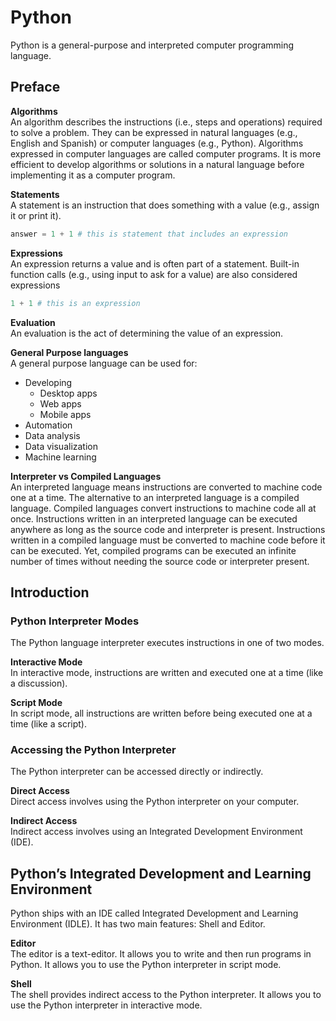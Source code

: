 # Python
Python is a general-purpose and interpreted computer programming language. 

## Preface
**Algorithms**  
An algorithm describes the instructions (i.e., steps and operations) required to solve a problem. They can be expressed in natural languages (e.g., English and Spanish) or computer languages (e.g., Python). Algorithms expressed in computer languages are called computer programs. It is more efficient to develop algorithms or solutions in a natural language before implementing it as a computer program. 

**Statements**  
A statement is an instruction that does something with a value (e.g., assign it or print it). 
```python
answer = 1 + 1 # this is statement that includes an expression
```

**Expressions**  
An expression returns a value and is often part of a statement. Built-in function calls (e.g., using input to ask for a value) are also considered expressions 
```python
1 + 1 # this is an expression
```

**Evaluation**  
An evaluation is the act of determining the value of an expression. 

**General Purpose languages**  
A general purpose language can be used for:
* Developing
  * Desktop apps
  * Web apps
  * Mobile apps
* Automation
* Data analysis
* Data visualization
* Machine learning

**Interpreter vs Compiled Languages**  
An interpreted language means instructions are converted to machine code one at a time. The alternative to an interpreted language is a compiled language. Compiled languages convert instructions to machine code all at once. Instructions written in an interpreted language can be executed anywhere as long as the source code and interpreter is present. Instructions written in a compiled language must be converted to machine code before it can be executed. Yet, compiled programs can be executed an infinite number of times without needing the source
code or interpreter present.  

## Introduction
### Python Interpreter Modes
The Python language interpreter executes instructions in one of two modes. 

**Interactive Mode**  
In interactive mode, instructions are written and executed one at a time (like a discussion). 

**Script Mode**  
In script mode, all instructions are written before being executed one at a time (like a script). 

### Accessing the Python Interpreter
The Python interpreter can be accessed directly or indirectly. 

**Direct Access**  
Direct access involves using the Python interpreter on your computer. 

**Indirect Access**  
Indirect access involves using an Integrated Development Environment (IDE). 

## Python’s Integrated Development and Learning Environment
Python ships with an IDE called Integrated Development and Learning Environment (IDLE). It has two main features: Shell and Editor. 

**Editor**  
The editor is a text-editor. It allows you to write and then run programs in Python. It allows you to use the Python interpreter in script mode. 

**Shell**  
The shell provides indirect access to the Python interpreter. It allows you to use the Python interpreter in interactive mode. 
